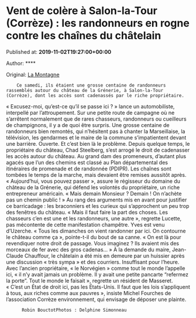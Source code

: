 
# Vent de colère à Salon-la-Tour (Corrèze) : les randonneurs en rogne contre les chaînes du châtelain

Published at: **2019-11-02T19:27:00+00:00**

Author: ****

Original: [La Montagne](https://www.lamontagne.fr/salon-la-tour-19510/actualites/vent-de-colere-a-salon-la-tour-correze-les-randonneurs-en-rogne-contre-les-chaines-du-chatelain_13676427/)


        Ce samedi, ils étaient une grosse centaine de randonneurs rassemblés autour du château de la Grénerie, à Salon-la-Tour (Corrèze), dont les accès sont cadenassés par le riche propriétaire.
      
« Excusez-moi, qu’est-ce qu’il se passe ici ? » lance un automobiliste, interpellé par l’attroupement. Sur une petite route de campagne où ne s’arrêtent normalement que de rares chasseurs, randonneurs ou cueilleurs de champignons, il y a de quoi être surpris.
Une grosse centaine de randonneurs bien remontés, qui n’hésitent pas à chanter la Marseillaise, la télévision, les gendarmes et le maire de la commune s’impatientent devant une barrière. Ouverte. Et c’est bien là le problème.
Depuis quelque temps, le propriétaire du château, Chad Steelberg, s’est arrogé le droit de cadenasser les accès autour du château. Au grand dam des promeneurs, d’autant plus agacés que l’un des chemins est classé au Plan départemental des itinéraires de promenade et de randonnée (PDIPR).
Les chaînes sont tombées le temps de la marche, mais devaient être remises aussitôt après. « Aujourd’hui, vous pouvez passer », assure le régisseur du domaine du château de la Grénerie, qui défend les volontés du propriétaire, un riche entrepreneur américain. « Mais demain Monsieur ? Demain ! On n’achète pas un chemin public ! »
Au rang des arguments mis en avant pour justifier ce barricadage : les braconniers et les curieux qui s’approchent un peu trop des fenêtres du château. « Mais il faut faire la part des choses. Les chasseurs c’en est une et les randonneurs, une autre », regrette Lucette, pas mécontente de cette manifestation champêtre.
Yves est venu d’Uzerche. « Tous les dimanches on vient randonner par ici. On contourne le château comme ça », pointe-t-il du bout de sa canne. « On est là pour revendiquer notre droit de passage. Vous imaginez ? Ils avaient mis des morceaux de fer avec des gros cadenas… »
À la demande du maire, Jean-Claude Chauffour, le châtelain a été mis en demeure par un huissier après une discussion « très sympa » et des courriers. Insuffisant pour l’heure.
Avec l’ancien propriétaire, « le Norvégien » comme tout le monde l’appelle ici, « il n’y avait jamais un problème. Il y avait une petite pancarte “refermez la porte”. Tout le monde le faisait », regrette un résident de Masseret.
« C’est un État de droit ici, pas les États-Unis. Il faut que les lois s’appliquent à tous, aux riches comme aux pauvres », insiste Michel Fourches de l’association Corrèze environnement, qui envisage de déposer une plainte.

        
          Robin BouctotPhotos : Delphine Simonneau
        
      
